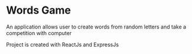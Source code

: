# Words Game
An application allows user to create words from random letters and take a competition with computer

Project is created with ReactJs and ExpressJs


